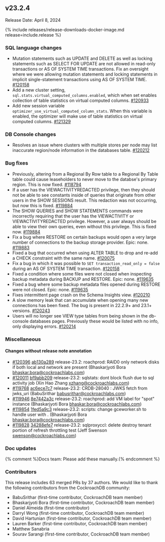 ## v23.2.4

Release Date: April 8, 2024

{% include releases/release-downloads-docker-image.md release=include.release %}

<h3 id="v23-2-4-sql-language-changes">SQL language changes</h3>

- Mutation statements such as UPDATE and DELETE as well as locking statements such as SELECT FOR UPDATE are not allowed in read-only transactions or AS OF SYSTEM TIME transactions. Fix an oversight where we were allowing mutation statements and locking statements in implicit single-statement transactions using AS OF SYSTEM TIME. [#120158][#120158]
- Add a new cluster setting, `sql.stats.virtual_computed_columns.enabled`, which when set enables collection of table statistics on virtual computed columns. [#120933][#120933]
- Add new session variable `optimizer_use_virtual_computed_column_stats`. When this variable is enabled, the optimizer will make use of table statistics on virtual computed columns. [#121329][#121329]

<h3 id="v23-2-4-db-console-changes">DB Console changes</h3>

- Resolves an issue where clusters with multiple stores per node may list inaccurate region/node information in the databases table. [#120212][#120212]

<h3 id="v23-2-4-bug-fixes">Bug fixes</h3>

- Previously, altering from a Regional By Row table to a Regional By Table table could cause leaseholders to never move to the databse's primary region. This is now fixed. [#118794][#118794]
- If a user has the VIEWACTIVITYREDACTED privilege, then they should not be able to see constants inside of queries that originate from other users in the SHOW SESSIONS result. This redaction was not occurring, but now this is fixed. [#119884][#119884]
- The SHOW QUERIES and SHOW STATEMENTS commands were incorrectly requiring that the user has the VIEWACTIVITY or VIEWACTIVITYREDACTED privilege. However, a user always should be able to view their own queries, even without this privilege. This is fixed now. [#119884][#119884]
- Fix a bug where RESTORE on certain backups would open a very large number of connections to the backup storage provider. Epic: none. [#119883][#119883]
- Fixed a bug that occurred when using ALTER TABLE to drop and re-add a CHECK constraint with the same name. [#120075][#120075]
- Fix a bug in which it was possible to `SET transaction_read_only = false` during an AS OF SYSTEM TIME transaction. [#120158][#120158]
- Fixed a condition where some files were not closed  when inspecting backup metadata during BACKUP and RESTORE. Epic: none. [#119635][#119635]
- Fixed a bug where some backup metadata files opened during RESTORE were not closed. Epic: none. [#119635][#119635]
- Fixes intermittent page crash on the Schema Insights view. [#120210][#120210]
- A slow memory leak that can accumulate when opening many new connections has been fixed. The bug is present in 22.2.9+ and 23.1+ versions. [#120243][#120243]
- Users will no longer see VIEW type tables from being shown in the db-console databases pages. Previously these would be listed with no info, only displaying errors. [#120214][#120214]

<h3 id="v23-2-4-miscellaneous">Miscellaneous</h3>

<h4 id="v23-2-4-changes-without-release-note-annotation">Changes without release note annotation</h4>

- [#120396][#120396] [ab130a289][ab130a289] release-23.2: roachprod: RAID0 only network disks if both local and network are present (Bhaskarjyoti Bora <bhaskar.bora@cockroachlabs.com>)
- [#120011][#120011] [bf9abb209][bf9abb209] release-23.2: sqlstats: dont block flush due to sql activity job (Xin Hao Zhang <xzhang@cockroachlabs.com>)
- [#119768][#119768] [ac6ece7c7][ac6ece7c7] release-23.2: CRDB-28040 : JWKS fetch from jwks_uri (BabuSrithar <babusrithar@cockroachlabs.com>)
- [#119946][#119946] [8e7442a3c][8e7442a3c] release-23.2: roachprod: add VM label for "spot" instance (Bhaskarjyoti Bora <bhaskar.bora@cockroachlabs.com>)
- [#119854][#119854] [1fed5a9c3][1fed5a9c3] release-23.2: scripts: change gceworker.sh to handle user with . (Bhaskarjyoti Bora <bhaskar.bora@cockroachlabs.com>)
- [#119828][#119828] [34288efe7][34288efe7] release-23.2: sqlproxyccl: delete destroy tenant portion of refresh throttling test (Jeff Swenson <swenson@cockroachlabs.com>)

<h3 id="v23-2-4-doc-updates">Doc updates</h3>

{% comment %}Docs team: Please add these manually.{% endcomment %}

<div class="release-note-contributors" markdown="1">

<h3 id="v23-2-4-contributors">Contributors</h3>

This release includes 63 merged PRs by 37 authors.
We would like to thank the following contributors from the CockroachDB community:

- BabuSrithar (first-time contributor, CockroachDB team member)
- Bhaskarjyoti Bora (first-time contributor, CockroachDB team member)
- Daniel Almeida (first-time contributor)
- Darryl Wong (first-time contributor, CockroachDB team member)
- David Hartunian (first-time contributor, CockroachDB team member)
- Lauren Barker (first-time contributor, CockroachDB team member)
- Matthew Sanabria
- Sourav Sarangi (first-time contributor, CockroachDB team member)

</div>

[#118794]: https://github.com/cockroachdb/cockroach/pull/118794
[#119635]: https://github.com/cockroachdb/cockroach/pull/119635
[#119768]: https://github.com/cockroachdb/cockroach/pull/119768
[#119828]: https://github.com/cockroachdb/cockroach/pull/119828
[#119854]: https://github.com/cockroachdb/cockroach/pull/119854
[#119883]: https://github.com/cockroachdb/cockroach/pull/119883
[#119884]: https://github.com/cockroachdb/cockroach/pull/119884
[#119946]: https://github.com/cockroachdb/cockroach/pull/119946
[#120011]: https://github.com/cockroachdb/cockroach/pull/120011
[#120075]: https://github.com/cockroachdb/cockroach/pull/120075
[#120158]: https://github.com/cockroachdb/cockroach/pull/120158
[#120210]: https://github.com/cockroachdb/cockroach/pull/120210
[#120212]: https://github.com/cockroachdb/cockroach/pull/120212
[#120214]: https://github.com/cockroachdb/cockroach/pull/120214
[#120243]: https://github.com/cockroachdb/cockroach/pull/120243
[#120396]: https://github.com/cockroachdb/cockroach/pull/120396
[#120933]: https://github.com/cockroachdb/cockroach/pull/120933
[#121329]: https://github.com/cockroachdb/cockroach/pull/121329
[1fed5a9c3]: https://github.com/cockroachdb/cockroach/commit/1fed5a9c3
[34288efe7]: https://github.com/cockroachdb/cockroach/commit/34288efe7
[8e7442a3c]: https://github.com/cockroachdb/cockroach/commit/8e7442a3c
[ab130a289]: https://github.com/cockroachdb/cockroach/commit/ab130a289
[ac6ece7c7]: https://github.com/cockroachdb/cockroach/commit/ac6ece7c7
[bf9abb209]: https://github.com/cockroachdb/cockroach/commit/bf9abb209
